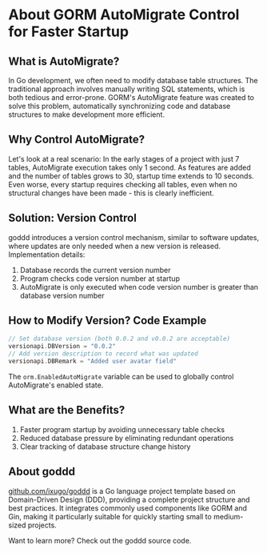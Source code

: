 # About GORM AutoMigrate Control for Faster Startup

## What is AutoMigrate?

In Go development, we often need to modify database table structures. The traditional approach involves manually writing SQL statements, which is both tedious and error-prone. GORM's AutoMigrate feature was created to solve this problem, automatically synchronizing code and database structures to make development more efficient.

## Why Control AutoMigrate?

Let's look at a real scenario: In the early stages of a project with just 7 tables, AutoMigrate execution takes only 1 second. As features are added and the number of tables grows to 30, startup time extends to 10 seconds. Even worse, every startup requires checking all tables, even when no structural changes have been made - this is clearly inefficient.

## Solution: Version Control

goddd introduces a version control mechanism, similar to software updates, where updates are only needed when a new version is released. Implementation details:

1. Database records the current version number
2. Program checks code version number at startup
3. AutoMigrate is only executed when code version number is greater than database version number

## How to Modify Version? Code Example

```go
// Set database version (both 0.0.2 and v0.0.2 are acceptable)
versionapi.DBVersion = "0.0.2"
// Add version description to record what was updated
versionapi.DBRemark = "Added user avatar field"
```

The `orm.EnabledAutoMigrate` variable can be used to globally control AutoMigrate's enabled state.

## What are the Benefits?

1. Faster program startup by avoiding unnecessary table checks
2. Reduced database pressure by eliminating redundant operations
3. Clear tracking of database structure change history

## About goddd

[github.com/ixugo/goddd](https://github.com/ixugo/goddd) is a Go language project template based on Domain-Driven Design (DDD), providing a complete project structure and best practices. It integrates commonly used components like GORM and Gin, making it particularly suitable for quickly starting small to medium-sized projects.

Want to learn more? Check out the goddd source code.